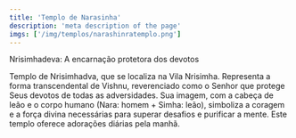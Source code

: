 ```yaml
---
title: 'Templo de Narasinha'
description: 'meta description of the page'
imgs: ['/img/templos/narashinratemplo.png']
---
```

Nrisimhadeva: A encarnação protetora dos devotos

Templo de Nrisimhadva, que se localiza na Vila Nrisimha. Representa a forma transcendental de Vishnu, reverenciado como o Senhor que protege Seus devotos de todas as adversidades. Sua imagem, com a cabeça de leão e o corpo humano (Nara: homem + Simha: leão), simboliza a coragem e a força divina necessárias para superar desafios e purificar a mente.
Este templo oferece adorações diárias pela manhã.
